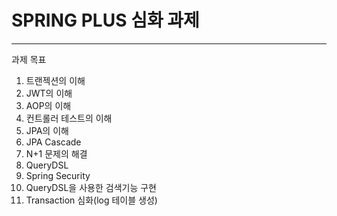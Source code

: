 # SPRING PLUS 심화 과제
----------------------------------------------------------
과제 목표
1. 트랜젝션의 이해
2. JWT의 이해
3. AOP의 이해
4. 컨트롤러 테스트의 이해
5. JPA의 이해
6. JPA Cascade
7. N+1 문제의 해결
8. QueryDSL
9. Spring Security
10. QueryDSL을 사용한 검색기능 구현
11. Transaction 심화(log 테이블 생성)

